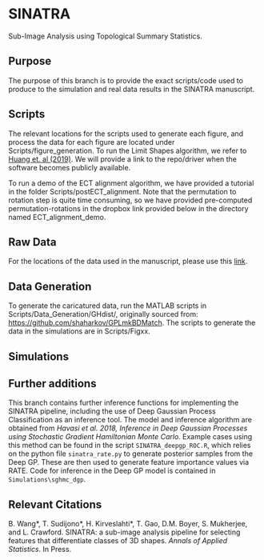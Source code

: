 # SINATRA 
Sub-Image Analysis using Topological Summary Statistics.

## Purpose 

The purpose of this branch is to provide the exact scripts/code used to produce to the simulation and real data results in the SINATRA manuscript.

## Scripts
The relevant locations for the scripts used to generate each figure, and process the data for each figure are located under Scripts/figure_generation. To run the Limit Shapes algorithm, we refer to [Huang et. al (2019)](http://www.lix.polytechnique.fr/~maks/papers/limit_shapes_SGP19.pdf). We will provide a link to the repo/driver when the software becomes publicly available. 

To run a demo of the ECT alignment algorithm, we have provided a tutorial in the folder Scripts/postECT_alignment. Note that the permutation to rotation step is quite time consuming, so we have provided pre-computed permutation-rotations in the dropbox link provided below in the directory named ECT_alignment_demo.

## Raw Data
For the locations of the data used in the manuscript, please use this [link](https://www.dropbox.com/sh/rs8pjmhrwcdcuxk/AAC3Fj2_RNZLTVR_XhN4jiGxa?dl=0).

## Data Generation
To generate the caricatured data, run the MATLAB scripts in Scripts/Data_Generation/GHdist/, originally sourced from: https://github.com/shaharkov/GPLmkBDMatch. The scripts to generate the data in the simulations are in Scripts/Figxx. 

## Simulations

## Further additions

This branch contains further inference functions for implementing the SINATRA pipeline, including the use of Deep Gaussian Process Classification as an inference tool. The model and inference algorithm are obtained from *Havasi et al. 2018, Inference in Deep Gaussian Processes using Stochastic Gradient Hamiltonian Monte Carlo.* Example cases using this method can be found in the script `SINATRA_deepgp_ROC.R`, which relies on the python file `sinatra_rate.py` to generate posterior samples from the Deep GP. These are then used to generate feature importance values via RATE. Code for inference in the Deep GP model is contained in `Simulations\sghmc_dgp`.

## Relevant Citations

B. Wang*, T. Sudijono*, H. Kirveslahti*, T. Gao, D.M. Boyer, S. Mukherjee, and L. Crawford. SINATRA: a sub-image analysis pipeline for selecting features that differentiate classes of 3D shapes. _Annals of Applied Statistics_. In Press.
